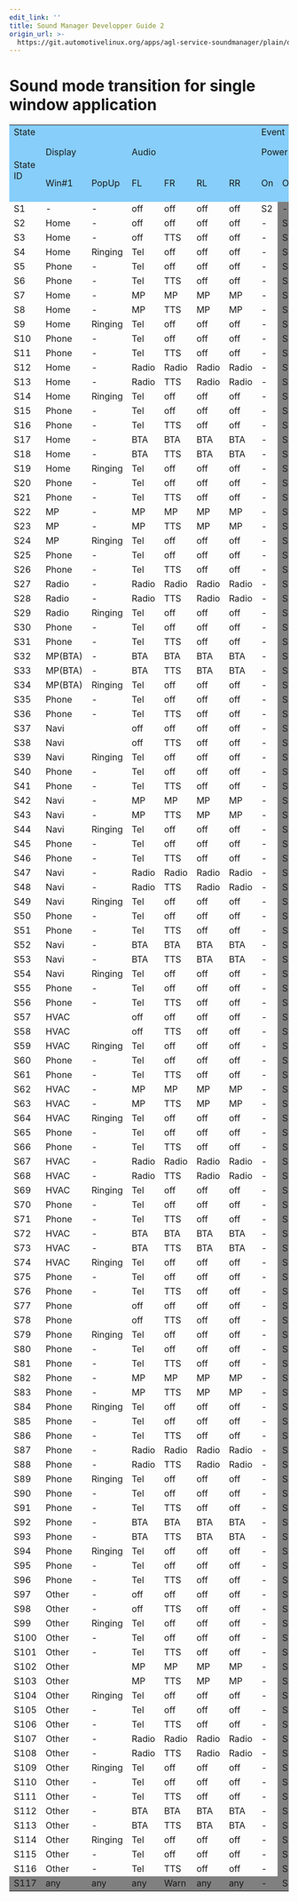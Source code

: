 ```yaml
---
edit_link: ''
title: Sound Manager Developper Guide 2
origin_url: >-
  https://git.automotivelinux.org/apps/agl-service-soundmanager/plain/doc/Display_Audio_Transition1.md?h=guppy
---
```


<!-- WARNING: This file is generated by fetch_docs.js using /home/boron/Documents/AGL/docs-webtemplate/site/_data/tocs/apis_services/guppy/agl-service-soundmanager-developer-guides-api-services-book.yml -->

# Sound mode transition for single window application
<table>
<tr bgcolor="lightskyblue"><td colspan=7>State</td><td colspan=21>Event</td></tr>
<tr bgcolor="lightskyblue"><td rowspan=2>State ID</td><td colspan=2>Display</td><td colspan=4>Audio</td><td colspan=2>Power</td><td colspan=6>Push HomeScreen button</td><td rowspan=2>Start BTA</td><td rowspan=2>Incoming call</td><td colspan=4>Push Shortcut button</td><td colspan=2>TTS</td><td colspan=3>Push Phone control button</td><td colspan=2>Safety hazard</td></tr>
<tr bgcolor="lightskyblue"><td>Win#1</td><td>PopUp</td><td>FL</td><td>FR</td><td>RL</td><td>RR</td><td>On</td><td>Off</td><td>Media Player</td><td>Radio</td><td>Navi</td><td>HVAC</td><td>Phone</td><td>Other button</td><td>Home</td><td>Media Player</td><td>HVAC</td><td>Navi</td><td>Navi INT TTS</td><td>Ended</td><td>Reject</td><td>Off hook</td><td>On hook</td><td>Detected</td><td>Recovered</td></tr>
<tr><td>S1</td><td>-</td><td>-</td><td>off</td><td>off</td><td>off</td><td>off</td><td>S2</td><td bgcolor="gray">-</td><td>-</td><td>-</td><td>-</td><td>-</td><td>-</td><td>-</td><td>-</td><td>-</td><td>-</td><td>-</td><td>-</td><td>-</td><td>-</td><td>-</td><td>-</td><td>-</td><td>-</td><td bgcolor="gray">-</td><td bgcolor="gray">-</td></tr>
<tr><td>S2</td><td>Home</td><td>-</td><td>off</td><td>off</td><td>off</td><td>off</td><td>-</td><td bgcolor="gray">S1</td><td>S22</td><td>S27</td><td>S37</td><td>S57</td><td>S77</td><td>S97</td><td>S17</td><td>S4</td><td>-</td><td>S22</td><td>S57</td><td>S37</td><td>S3</td><td>-</td><td>-</td><td>-</td><td>-</td><td bgcolor="gray">S117</td><td bgcolor="gray">-</td></tr>
<tr><td>S3</td><td>Home</td><td>-</td><td>off</td><td>TTS</td><td>off</td><td>off</td><td>-</td><td bgcolor="gray">S1</td><td>S23</td><td>S28</td><td>S38</td><td>S58</td><td>S78</td><td>S98</td><td>S18</td><td>S4</td><td>-</td><td>S23</td><td>S58</td><td>S38</td><td>-</td><td>S2</td><td>-</td><td>-</td><td>-</td><td bgcolor="gray">S117</td><td bgcolor="gray">-</td></tr>
<tr><td>S4</td><td>Home</td><td>Ringing</td><td>Tel</td><td>off</td><td>off</td><td>off</td><td>-</td><td bgcolor="gray">S1</td><td>-</td><td>-</td><td>-</td><td>-</td><td>-</td><td>-</td><td>S19</td><td>-</td><td>-</td><td>-</td><td>-</td><td>-</td><td>-</td><td>-</td><td>S2</td><td>S5</td><td>-</td><td bgcolor="gray">S117</td><td bgcolor="gray">-</td></tr>
<tr><td>S5</td><td>Phone</td><td>-</td><td>Tel</td><td>off</td><td>off</td><td>off</td><td>-</td><td bgcolor="gray">S1</td><td>-</td><td>-</td><td>-</td><td>-</td><td>-</td><td>-</td><td>S20</td><td>-</td><td>-</td><td>S25</td><td>S60</td><td>S40</td><td>S6</td><td>-</td><td>-</td><td>-</td><td>S2</td><td bgcolor="gray">S117</td><td bgcolor="gray">-</td></tr>
<tr><td>S6</td><td>Phone</td><td>-</td><td>Tel</td><td>TTS</td><td>off</td><td>off</td><td>-</td><td bgcolor="gray">S1</td><td>-</td><td>-</td><td>-</td><td>-</td><td>-</td><td>-</td><td>S21</td><td>-</td><td>-</td><td>S26</td><td>S61</td><td>S41</td><td>-</td><td>S5</td><td>-</td><td>-</td><td>S3</td><td bgcolor="gray">S117</td><td bgcolor="gray">-</td></tr>
<tr><td>S7</td><td>Home</td><td>-</td><td>MP</td><td>MP</td><td>MP</td><td>MP</td><td>-</td><td bgcolor="gray">S1</td><td>S22</td><td>S27</td><td>S42</td><td>S62</td><td>S82</td><td>S102</td><td>S17</td><td>S9</td><td>-</td><td>S22</td><td>S62</td><td>S42</td><td>S8</td><td>-</td><td>-</td><td>-</td><td>-</td><td bgcolor="gray">S117</td><td bgcolor="gray">-</td></tr>
<tr><td>S8</td><td>Home</td><td>-</td><td>MP</td><td>TTS</td><td>MP</td><td>MP</td><td>-</td><td bgcolor="gray">S1</td><td>S23</td><td>S28</td><td>S43</td><td>S63</td><td>S83</td><td>S103</td><td>S18</td><td>S9</td><td>-</td><td>S23</td><td>S63</td><td>S43</td><td>-</td><td>S7</td><td>-</td><td>-</td><td>-</td><td bgcolor="gray">S117</td><td bgcolor="gray">-</td></tr>
<tr><td>S9</td><td>Home</td><td>Ringing</td><td>Tel</td><td>off</td><td>off</td><td>off</td><td>-</td><td bgcolor="gray">S1</td><td>-</td><td>-</td><td>-</td><td>-</td><td>-</td><td>-</td><td>S19</td><td>-</td><td>-</td><td>-</td><td>-</td><td>-</td><td>-</td><td>-</td><td>S7</td><td>S10</td><td>-</td><td bgcolor="gray">S117</td><td bgcolor="gray">-</td></tr>
<tr><td>S10</td><td>Phone</td><td>-</td><td>Tel</td><td>off</td><td>off</td><td>off</td><td>-</td><td bgcolor="gray">S1</td><td>-</td><td>-</td><td>-</td><td>-</td><td>-</td><td>-</td><td>S20</td><td>-</td><td>-</td><td>S25</td><td>S65</td><td>S45</td><td>S11</td><td>-</td><td>-</td><td>-</td><td>S7</td><td bgcolor="gray">S117</td><td bgcolor="gray">-</td></tr>
<tr><td>S11</td><td>Phone</td><td>-</td><td>Tel</td><td>TTS</td><td>off</td><td>off</td><td>-</td><td bgcolor="gray">S1</td><td>-</td><td>-</td><td>-</td><td>-</td><td>-</td><td>-</td><td>S21</td><td>-</td><td>-</td><td>S26</td><td>S66</td><td>S46</td><td>-</td><td>S10</td><td>-</td><td>-</td><td>S8</td><td bgcolor="gray">S117</td><td bgcolor="gray">-</td></tr>
<tr><td>S12</td><td>Home</td><td>-</td><td>Radio</td><td>Radio</td><td>Radio</td><td>Radio</td><td>-</td><td bgcolor="gray">S1</td><td>S22</td><td>S27</td><td>S47</td><td>S67</td><td>S87</td><td>S107</td><td>S17</td><td>S14</td><td>-</td><td>S22</td><td>S67</td><td>S47</td><td>S13</td><td>-</td><td>-</td><td>-</td><td>-</td><td bgcolor="gray">S117</td><td bgcolor="gray">-</td></tr>
<tr><td>S13</td><td>Home</td><td>-</td><td>Radio</td><td>TTS</td><td>Radio</td><td>Radio</td><td>-</td><td bgcolor="gray">S1</td><td>S23</td><td>S28</td><td>S48</td><td>S68</td><td>S88</td><td>S108</td><td>S18</td><td>S14</td><td>-</td><td>S23</td><td>S68</td><td>S48</td><td>-</td><td>S12</td><td>-</td><td>-</td><td>-</td><td bgcolor="gray">S117</td><td bgcolor="gray">-</td></tr>
<tr><td>S14</td><td>Home</td><td>Ringing</td><td>Tel</td><td>off</td><td>off</td><td>off</td><td>-</td><td bgcolor="gray">S1</td><td>-</td><td>-</td><td>-</td><td>-</td><td>-</td><td>-</td><td>S19</td><td>-</td><td>-</td><td>-</td><td>-</td><td>-</td><td>-</td><td>-</td><td>S12</td><td>S15</td><td>-</td><td bgcolor="gray">S117</td><td bgcolor="gray">-</td></tr>
<tr><td>S15</td><td>Phone</td><td>-</td><td>Tel</td><td>off</td><td>off</td><td>off</td><td>-</td><td bgcolor="gray">S1</td><td>-</td><td>-</td><td>-</td><td>-</td><td>-</td><td>-</td><td>S20</td><td>-</td><td>-</td><td>S25</td><td>S70</td><td>S50</td><td>S16</td><td>-</td><td>-</td><td>-</td><td>S12</td><td bgcolor="gray">S117</td><td bgcolor="gray">-</td></tr>
<tr><td>S16</td><td>Phone</td><td>-</td><td>Tel</td><td>TTS</td><td>off</td><td>off</td><td>-</td><td bgcolor="gray">S1</td><td>-</td><td>-</td><td>-</td><td>-</td><td>-</td><td>-</td><td>S21</td><td>-</td><td>-</td><td>S26</td><td>S71</td><td>S51</td><td>-</td><td>S15</td><td>-</td><td>-</td><td>S13</td><td bgcolor="gray">S117</td><td bgcolor="gray">-</td></tr>
<tr><td>S17</td><td>Home</td><td>-</td><td>BTA</td><td>BTA</td><td>BTA</td><td>BTA</td><td>-</td><td bgcolor="gray">S1</td><td>S32</td><td>S27</td><td>S52</td><td>S72</td><td>S92</td><td>S112</td><td>S17</td><td>S19</td><td>-</td><td>S32</td><td>S72</td><td>S52</td><td>S18</td><td>-</td><td>-</td><td>-</td><td>-</td><td bgcolor="gray">S117</td><td bgcolor="gray">-</td></tr>
<tr><td>S18</td><td>Home</td><td>-</td><td>BTA</td><td>TTS</td><td>BTA</td><td>BTA</td><td>-</td><td bgcolor="gray">S1</td><td>S33</td><td>S28</td><td>S53</td><td>S73</td><td>S93</td><td>S113</td><td>S18</td><td>S19</td><td>-</td><td>S33</td><td>S73</td><td>S53</td><td>-</td><td>S17</td><td>-</td><td>-</td><td>-</td><td bgcolor="gray">S117</td><td bgcolor="gray">-</td></tr>
<tr><td>S19</td><td>Home</td><td>Ringing</td><td>Tel</td><td>off</td><td>off</td><td>off</td><td>-</td><td bgcolor="gray">S1</td><td>-</td><td>-</td><td>-</td><td>-</td><td>-</td><td>-</td><td>S19</td><td>-</td><td>-</td><td>-</td><td>-</td><td>-</td><td>-</td><td>-</td><td>S17</td><td>S20</td><td>-</td><td bgcolor="gray">S117</td><td bgcolor="gray">-</td></tr>
<tr><td>S20</td><td>Phone</td><td>-</td><td>Tel</td><td>off</td><td>off</td><td>off</td><td>-</td><td bgcolor="gray">S1</td><td>-</td><td>-</td><td>-</td><td>-</td><td>-</td><td>-</td><td>S20</td><td>-</td><td>-</td><td>S35</td><td>S75</td><td>S55</td><td>S21</td><td>-</td><td>-</td><td>-</td><td>S17</td><td bgcolor="gray">S117</td><td bgcolor="gray">-</td></tr>
<tr><td>S21</td><td>Phone</td><td>-</td><td>Tel</td><td>TTS</td><td>off</td><td>off</td><td>-</td><td bgcolor="gray">S1</td><td>-</td><td>-</td><td>-</td><td>-</td><td>-</td><td>-</td><td>S21</td><td>-</td><td>-</td><td>S36</td><td>S76</td><td>S56</td><td>-</td><td>S20</td><td>-</td><td>-</td><td>S18</td><td bgcolor="gray">S117</td><td bgcolor="gray">-</td></tr>
<tr><td>S22</td><td>MP</td><td>-</td><td>MP</td><td>MP</td><td>MP</td><td>MP</td><td>-</td><td bgcolor="gray">S1</td><td>-</td><td>-</td><td>-</td><td>-</td><td>-</td><td>-</td><td>S32</td><td>S24</td><td>S7</td><td>-</td><td>S62</td><td>S42</td><td>S23</td><td>-</td><td>-</td><td>-</td><td></td><td bgcolor="gray">S117</td><td bgcolor="gray">-</td></tr>
<tr><td>S23</td><td>MP</td><td>-</td><td>MP</td><td>TTS</td><td>MP</td><td>MP</td><td>-</td><td bgcolor="gray">S1</td><td>-</td><td>-</td><td>-</td><td>-</td><td>-</td><td>-</td><td>S33</td><td>S24</td><td>S8</td><td>-</td><td>S63</td><td>S43</td><td>-</td><td>S22</td><td>-</td><td>-</td><td></td><td bgcolor="gray">S117</td><td bgcolor="gray">-</td></tr>
<tr><td>S24</td><td>MP</td><td>Ringing</td><td>Tel</td><td>off</td><td>off</td><td>off</td><td>-</td><td bgcolor="gray">S1</td><td>-</td><td>-</td><td>-</td><td>-</td><td>-</td><td>-</td><td>S34</td><td>-</td><td>-</td><td>-</td><td>-</td><td>-</td><td>-</td><td>-</td><td>S22</td><td>S25</td><td>-</td><td bgcolor="gray">S117</td><td bgcolor="gray">-</td></tr>
<tr><td>S25</td><td>Phone</td><td>-</td><td>Tel</td><td>off</td><td>off</td><td>off</td><td>-</td><td bgcolor="gray">S1</td><td>-</td><td>-</td><td>-</td><td>-</td><td>-</td><td>-</td><td>S35</td><td>-</td><td>S10</td><td>-</td><td>S65</td><td>S45</td><td>S26</td><td>-</td><td>-</td><td>-</td><td>S22</td><td bgcolor="gray">S117</td><td bgcolor="gray">-</td></tr>
<tr><td>S26</td><td>Phone</td><td>-</td><td>Tel</td><td>TTS</td><td>off</td><td>off</td><td>-</td><td bgcolor="gray">S1</td><td>-</td><td>-</td><td>-</td><td>-</td><td>-</td><td>-</td><td>S36</td><td>-</td><td>S11</td><td>-</td><td>S66</td><td>S46</td><td>-</td><td>S25</td><td>-</td><td>-</td><td>S23</td><td bgcolor="gray">S117</td><td bgcolor="gray">-</td></tr>
<tr><td>S27</td><td>Radio</td><td>-</td><td>Radio</td><td>Radio</td><td>Radio</td><td>Radio</td><td>-</td><td bgcolor="gray">S1</td><td>-</td><td>-</td><td>-</td><td>-</td><td>-</td><td>-</td><td>S32</td><td>S29</td><td>S12</td><td>S22</td><td>S67</td><td>S47</td><td>S28</td><td>-</td><td>-</td><td>-</td><td></td><td bgcolor="gray">S117</td><td bgcolor="gray">-</td></tr>
<tr><td>S28</td><td>Radio</td><td>-</td><td>Radio</td><td>TTS</td><td>Radio</td><td>Radio</td><td>-</td><td bgcolor="gray">S1</td><td>-</td><td>-</td><td>-</td><td>-</td><td>-</td><td>-</td><td>S33</td><td>S29</td><td>S13</td><td>S23</td><td>S68</td><td>S48</td><td>-</td><td>S27</td><td>-</td><td>-</td><td></td><td bgcolor="gray">S117</td><td bgcolor="gray">-</td></tr>
<tr><td>S29</td><td>Radio</td><td>Ringing</td><td>Tel</td><td>off</td><td>off</td><td>off</td><td>-</td><td bgcolor="gray">S1</td><td>-</td><td>-</td><td>-</td><td>-</td><td>-</td><td>-</td><td>S34</td><td>-</td><td>-</td><td>-</td><td>-</td><td>-</td><td>-</td><td>-</td><td>S27</td><td>S30</td><td>-</td><td bgcolor="gray">S117</td><td bgcolor="gray">-</td></tr>
<tr><td>S30</td><td>Phone</td><td>-</td><td>Tel</td><td>off</td><td>off</td><td>off</td><td>-</td><td bgcolor="gray">S1</td><td>-</td><td>-</td><td>-</td><td>-</td><td>-</td><td>-</td><td>S35</td><td>-</td><td>S15</td><td>S25</td><td>S70</td><td>S50</td><td>S31</td><td>-</td><td>-</td><td>-</td><td>S27</td><td bgcolor="gray">S117</td><td bgcolor="gray">-</td></tr>
<tr><td>S31</td><td>Phone</td><td>-</td><td>Tel</td><td>TTS</td><td>off</td><td>off</td><td>-</td><td bgcolor="gray">S1</td><td>-</td><td>-</td><td>-</td><td>-</td><td>-</td><td>-</td><td>S36</td><td>-</td><td>S16</td><td>S26</td><td>S71</td><td>S51</td><td>-</td><td>S30</td><td>-</td><td>-</td><td>S28</td><td bgcolor="gray">S117</td><td bgcolor="gray">-</td></tr>
<tr><td>S32</td><td>MP(BTA)</td><td>-</td><td>BTA</td><td>BTA</td><td>BTA</td><td>BTA</td><td>-</td><td bgcolor="gray">S1</td><td>-</td><td>-</td><td>-</td><td>-</td><td>-</td><td>-</td><td>-</td><td>S34</td><td>S17</td><td>-</td><td>S72</td><td>S52</td><td>S33</td><td>-</td><td>-</td><td>-</td><td></td><td bgcolor="gray">S117</td><td bgcolor="gray">-</td></tr>
<tr><td>S33</td><td>MP(BTA)</td><td>-</td><td>BTA</td><td>TTS</td><td>BTA</td><td>BTA</td><td>-</td><td bgcolor="gray">S1</td><td>-</td><td>-</td><td>-</td><td>-</td><td>-</td><td>-</td><td>-</td><td>S34</td><td>S18</td><td>-</td><td>S73</td><td>S53</td><td>-</td><td>S32</td><td>-</td><td>-</td><td></td><td bgcolor="gray">S117</td><td bgcolor="gray">-</td></tr>
<tr><td>S34</td><td>MP(BTA)</td><td>Ringing</td><td>Tel</td><td>off</td><td>off</td><td>off</td><td>-</td><td bgcolor="gray">S1</td><td>-</td><td>-</td><td>-</td><td>-</td><td>-</td><td>-</td><td>-</td><td>-</td><td>-</td><td>-</td><td>-</td><td>-</td><td>-</td><td>-</td><td>S32</td><td>S35</td><td>-</td><td bgcolor="gray">S117</td><td bgcolor="gray">-</td></tr>
<tr><td>S35</td><td>Phone</td><td>-</td><td>Tel</td><td>off</td><td>off</td><td>off</td><td>-</td><td bgcolor="gray">S1</td><td>-</td><td>-</td><td>-</td><td>-</td><td>-</td><td>-</td><td>-</td><td>-</td><td>S20</td><td>-</td><td>S75</td><td>S55</td><td>S36</td><td>-</td><td>-</td><td>-</td><td>S32</td><td bgcolor="gray">S117</td><td bgcolor="gray">-</td></tr>
<tr><td>S36</td><td>Phone</td><td>-</td><td>Tel</td><td>TTS</td><td>off</td><td>off</td><td>-</td><td bgcolor="gray">S1</td><td>-</td><td>-</td><td>-</td><td>-</td><td>-</td><td>-</td><td>-</td><td>-</td><td>S21</td><td>-</td><td>S76</td><td>S56</td><td>-</td><td>S35</td><td>-</td><td>-</td><td>S33</td><td bgcolor="gray">S117</td><td bgcolor="gray">-</td></tr>
<tr><td>S37</td><td>Navi</td><td></td><td>off</td><td>off</td><td>off</td><td>off</td><td>-</td><td bgcolor="gray">S1</td><td>-</td><td>-</td><td>-</td><td>-</td><td>-</td><td>-</td><td>S52</td><td>S39</td><td>S2</td><td>S22</td><td>S57</td><td>S37</td><td>S38</td><td>-</td><td>-</td><td>-</td><td>-</td><td bgcolor="gray">S117</td><td bgcolor="gray">-</td></tr>
<tr><td>S38</td><td>Navi</td><td></td><td>off</td><td>TTS</td><td>off</td><td>off</td><td>-</td><td bgcolor="gray">S1</td><td>-</td><td>-</td><td>-</td><td>-</td><td>-</td><td>-</td><td>S53</td><td>S39</td><td>S3</td><td>S23</td><td>S58</td><td>S38</td><td>-</td><td>S37</td><td>-</td><td>-</td><td>-</td><td bgcolor="gray">S117</td><td bgcolor="gray">-</td></tr>
<tr><td>S39</td><td>Navi</td><td>Ringing</td><td>Tel</td><td>off</td><td>off</td><td>off</td><td>-</td><td bgcolor="gray">S1</td><td>-</td><td>-</td><td>-</td><td>-</td><td>-</td><td>-</td><td>S54</td><td>-</td><td>-</td><td>-</td><td>-</td><td>-</td><td>-</td><td>-</td><td>S37</td><td>S40</td><td>-</td><td bgcolor="gray">S117</td><td bgcolor="gray">-</td></tr>
<tr><td>S40</td><td>Phone</td><td>-</td><td>Tel</td><td>off</td><td>off</td><td>off</td><td>-</td><td bgcolor="gray">S1</td><td>-</td><td>-</td><td>-</td><td>-</td><td>-</td><td>-</td><td>S55</td><td>-</td><td>S5</td><td>S25</td><td>S60</td><td>S40</td><td>S41</td><td>-</td><td>-</td><td>-</td><td>S37</td><td bgcolor="gray">S117</td><td bgcolor="gray">-</td></tr>
<tr><td>S41</td><td>Phone</td><td>-</td><td>Tel</td><td>TTS</td><td>off</td><td>off</td><td>-</td><td bgcolor="gray">S1</td><td>-</td><td>-</td><td>-</td><td>-</td><td>-</td><td>-</td><td>S56</td><td>-</td><td>S6</td><td>S26</td><td>S61</td><td>S41</td><td>-</td><td>S40</td><td>-</td><td>-</td><td>S38</td><td bgcolor="gray">S117</td><td bgcolor="gray">-</td></tr>
<tr><td>S42</td><td>Navi</td><td>-</td><td>MP</td><td>MP</td><td>MP</td><td>MP</td><td>-</td><td bgcolor="gray">S1</td><td>-</td><td>-</td><td>-</td><td>-</td><td>-</td><td>-</td><td>S52</td><td>S44</td><td>S7</td><td>S22</td><td>S62</td><td>-</td><td>S43</td><td>-</td><td>-</td><td>-</td><td>-</td><td bgcolor="gray">S117</td><td bgcolor="gray">-</td></tr>
<tr><td>S43</td><td>Navi</td><td>-</td><td>MP</td><td>TTS</td><td>MP</td><td>MP</td><td>-</td><td bgcolor="gray">S1</td><td>-</td><td>-</td><td>-</td><td>-</td><td>-</td><td>-</td><td>S53</td><td>S44</td><td>S8</td><td>S23</td><td>S63</td><td>-</td><td>-</td><td>S42</td><td>-</td><td>-</td><td>-</td><td bgcolor="gray">S117</td><td bgcolor="gray">-</td></tr>
<tr><td>S44</td><td>Navi</td><td>Ringing</td><td>Tel</td><td>off</td><td>off</td><td>off</td><td>-</td><td bgcolor="gray">S1</td><td>-</td><td>-</td><td>-</td><td>-</td><td>-</td><td>-</td><td>S54</td><td>-</td><td>-</td><td>-</td><td>-</td><td>-</td><td>-</td><td>-</td><td>S42</td><td>S45</td><td>-</td><td bgcolor="gray">S117</td><td bgcolor="gray">-</td></tr>
<tr><td>S45</td><td>Phone</td><td>-</td><td>Tel</td><td>off</td><td>off</td><td>off</td><td>-</td><td bgcolor="gray">S1</td><td>-</td><td>-</td><td>-</td><td>-</td><td>-</td><td>-</td><td>S55</td><td>-</td><td>S10</td><td>S25</td><td>S65</td><td>-</td><td>S46</td><td>-</td><td>-</td><td>-</td><td>S42</td><td bgcolor="gray">S117</td><td bgcolor="gray">-</td></tr>
<tr><td>S46</td><td>Phone</td><td>-</td><td>Tel</td><td>TTS</td><td>off</td><td>off</td><td>-</td><td bgcolor="gray">S1</td><td>-</td><td>-</td><td>-</td><td>-</td><td>-</td><td>-</td><td>S56</td><td>-</td><td>S11</td><td>S26</td><td>S66</td><td>-</td><td>-</td><td>S45</td><td>-</td><td>-</td><td>S43</td><td bgcolor="gray">S117</td><td bgcolor="gray">-</td></tr>
<tr><td>S47</td><td>Navi</td><td>-</td><td>Radio</td><td>Radio</td><td>Radio</td><td>Radio</td><td>-</td><td bgcolor="gray">S1</td><td>-</td><td>-</td><td>-</td><td>-</td><td>-</td><td>-</td><td>S52</td><td>S49</td><td>S12</td><td>S22</td><td>S67</td><td>-</td><td>S48</td><td>-</td><td>-</td><td>-</td><td>-</td><td bgcolor="gray">S117</td><td bgcolor="gray">-</td></tr>
<tr><td>S48</td><td>Navi</td><td>-</td><td>Radio</td><td>TTS</td><td>Radio</td><td>Radio</td><td>-</td><td bgcolor="gray">S1</td><td>-</td><td>-</td><td>-</td><td>-</td><td>-</td><td>-</td><td>S53</td><td>S49</td><td>S13</td><td>S23</td><td>S68</td><td>-</td><td>-</td><td>S47</td><td>-</td><td>-</td><td>-</td><td bgcolor="gray">S117</td><td bgcolor="gray">-</td></tr>
<tr><td>S49</td><td>Navi</td><td>Ringing</td><td>Tel</td><td>off</td><td>off</td><td>off</td><td>-</td><td bgcolor="gray">S1</td><td>-</td><td>-</td><td>-</td><td>-</td><td>-</td><td>-</td><td>S54</td><td>-</td><td>-</td><td>-</td><td>-</td><td>-</td><td>-</td><td>-</td><td>S47</td><td>S50</td><td>-</td><td bgcolor="gray">S117</td><td bgcolor="gray">-</td></tr>
<tr><td>S50</td><td>Phone</td><td>-</td><td>Tel</td><td>off</td><td>off</td><td>off</td><td>-</td><td bgcolor="gray">S1</td><td>-</td><td>-</td><td>-</td><td>-</td><td>-</td><td>-</td><td>S55</td><td>-</td><td>S15</td><td>S25</td><td>S70</td><td>-</td><td>S51</td><td>-</td><td>-</td><td>-</td><td>S47</td><td bgcolor="gray">S117</td><td bgcolor="gray">-</td></tr>
<tr><td>S51</td><td>Phone</td><td>-</td><td>Tel</td><td>TTS</td><td>off</td><td>off</td><td>-</td><td bgcolor="gray">S1</td><td>-</td><td>-</td><td>-</td><td>-</td><td>-</td><td>-</td><td>S56</td><td>-</td><td>S16</td><td>S26</td><td>S71</td><td>-</td><td>-</td><td>S50</td><td>-</td><td>-</td><td>S48</td><td bgcolor="gray">S117</td><td bgcolor="gray">-</td></tr>
<tr><td>S52</td><td>Navi</td><td>-</td><td>BTA</td><td>BTA</td><td>BTA</td><td>BTA</td><td>-</td><td bgcolor="gray">S1</td><td>-</td><td>-</td><td>-</td><td>-</td><td>-</td><td>-</td><td>-</td><td>S54</td><td>S17</td><td>S32</td><td>S72</td><td>S52</td><td>S53</td><td>-</td><td>-</td><td>-</td><td>-</td><td bgcolor="gray">S117</td><td bgcolor="gray">-</td></tr>
<tr><td>S53</td><td>Navi</td><td>-</td><td>BTA</td><td>TTS</td><td>BTA</td><td>BTA</td><td>-</td><td bgcolor="gray">S1</td><td>-</td><td>-</td><td>-</td><td>-</td><td>-</td><td>-</td><td>-</td><td>S54</td><td>S18</td><td>S33</td><td>S73</td><td>S53</td><td>-</td><td>S52</td><td>-</td><td>-</td><td>-</td><td bgcolor="gray">S117</td><td bgcolor="gray">-</td></tr>
<tr><td>S54</td><td>Navi</td><td>Ringing</td><td>Tel</td><td>off</td><td>off</td><td>off</td><td>-</td><td bgcolor="gray">S1</td><td>-</td><td>-</td><td>-</td><td>-</td><td>-</td><td>-</td><td>-</td><td>-</td><td>-</td><td>-</td><td>-</td><td>-</td><td>-</td><td>-</td><td>S52</td><td>S55</td><td>-</td><td bgcolor="gray">S117</td><td bgcolor="gray">-</td></tr>
<tr><td>S55</td><td>Phone</td><td>-</td><td>Tel</td><td>off</td><td>off</td><td>off</td><td>-</td><td bgcolor="gray">S1</td><td>-</td><td>-</td><td>-</td><td>-</td><td>-</td><td>-</td><td>-</td><td>-</td><td>S20</td><td>S35</td><td>S75</td><td>S55</td><td>S56</td><td>-</td><td>-</td><td>-</td><td>S52</td><td bgcolor="gray">S117</td><td bgcolor="gray">-</td></tr>
<tr><td>S56</td><td>Phone</td><td>-</td><td>Tel</td><td>TTS</td><td>off</td><td>off</td><td>-</td><td bgcolor="gray">S1</td><td>-</td><td>-</td><td>-</td><td>-</td><td>-</td><td>-</td><td>-</td><td>-</td><td>S21</td><td>S36</td><td>S76</td><td>S56</td><td>-</td><td>S55</td><td>-</td><td>-</td><td>S53</td><td bgcolor="gray">S117</td><td bgcolor="gray">-</td></tr>
<tr><td>S57</td><td>HVAC</td><td></td><td>off</td><td>off</td><td>off</td><td>off</td><td>-</td><td bgcolor="gray">S1</td><td>-</td><td>-</td><td>-</td><td>-</td><td>-</td><td>-</td><td>S72</td><td>S59</td><td>S2</td><td>S22</td><td>-</td><td>S37</td><td>S58</td><td>-</td><td>-</td><td>-</td><td>-</td><td bgcolor="gray">S117</td><td bgcolor="gray">-</td></tr>
<tr><td>S58</td><td>HVAC</td><td></td><td>off</td><td>TTS</td><td>off</td><td>off</td><td>-</td><td bgcolor="gray">S1</td><td>-</td><td>-</td><td>-</td><td>-</td><td>-</td><td>-</td><td>S73</td><td>S59</td><td>S3</td><td>S23</td><td>-</td><td>S38</td><td>-</td><td>S57</td><td>-</td><td>-</td><td>-</td><td bgcolor="gray">S117</td><td bgcolor="gray">-</td></tr>
<tr><td>S59</td><td>HVAC</td><td>Ringing</td><td>Tel</td><td>off</td><td>off</td><td>off</td><td>-</td><td bgcolor="gray">S1</td><td>-</td><td>-</td><td>-</td><td>-</td><td>-</td><td>-</td><td>S74</td><td>-</td><td>-</td><td>-</td><td>-</td><td>-</td><td>-</td><td>-</td><td>S57</td><td>S60</td><td>-</td><td bgcolor="gray">S117</td><td bgcolor="gray">-</td></tr>
<tr><td>S60</td><td>Phone</td><td>-</td><td>Tel</td><td>off</td><td>off</td><td>off</td><td>-</td><td bgcolor="gray">S1</td><td>-</td><td>-</td><td>-</td><td>-</td><td>-</td><td>-</td><td>S75</td><td>-</td><td>S5</td><td>S25</td><td>-</td><td>S40</td><td>S61</td><td>-</td><td>-</td><td>-</td><td>S57</td><td bgcolor="gray">S117</td><td bgcolor="gray">-</td></tr>
<tr><td>S61</td><td>Phone</td><td>-</td><td>Tel</td><td>TTS</td><td>off</td><td>off</td><td>-</td><td bgcolor="gray">S1</td><td>-</td><td>-</td><td>-</td><td>-</td><td>-</td><td>-</td><td>S76</td><td>-</td><td>S6</td><td>S26</td><td>-</td><td>S41</td><td>-</td><td>S60</td><td>-</td><td>-</td><td>S58</td><td bgcolor="gray">S117</td><td bgcolor="gray">-</td></tr>
<tr><td>S62</td><td>HVAC</td><td>-</td><td>MP</td><td>MP</td><td>MP</td><td>MP</td><td>-</td><td bgcolor="gray">S1</td><td>-</td><td>-</td><td>-</td><td>-</td><td>-</td><td>-</td><td>S72</td><td>S64</td><td>S7</td><td>S22</td><td>-</td><td>S42</td><td>S63</td><td>-</td><td>-</td><td>-</td><td>-</td><td bgcolor="gray">S117</td><td bgcolor="gray">-</td></tr>
<tr><td>S63</td><td>HVAC</td><td>-</td><td>MP</td><td>TTS</td><td>MP</td><td>MP</td><td>-</td><td bgcolor="gray">S1</td><td>-</td><td>-</td><td>-</td><td>-</td><td>-</td><td>-</td><td>S73</td><td>S64</td><td>S8</td><td>S23</td><td>-</td><td>S43</td><td>-</td><td>S62</td><td>-</td><td>-</td><td>-</td><td bgcolor="gray">S117</td><td bgcolor="gray">-</td></tr>
<tr><td>S64</td><td>HVAC</td><td>Ringing</td><td>Tel</td><td>off</td><td>off</td><td>off</td><td>-</td><td bgcolor="gray">S1</td><td>-</td><td>-</td><td>-</td><td>-</td><td>-</td><td>-</td><td>S74</td><td>-</td><td>-</td><td>-</td><td>-</td><td>-</td><td>-</td><td>-</td><td>S62</td><td>S65</td><td>-</td><td bgcolor="gray">S117</td><td bgcolor="gray">-</td></tr>
<tr><td>S65</td><td>Phone</td><td>-</td><td>Tel</td><td>off</td><td>off</td><td>off</td><td>-</td><td bgcolor="gray">S1</td><td>-</td><td>-</td><td>-</td><td>-</td><td>-</td><td>-</td><td>S75</td><td>-</td><td>S10</td><td>S25</td><td>-</td><td>S45</td><td>S66</td><td>-</td><td>-</td><td>-</td><td>S62</td><td bgcolor="gray">S117</td><td bgcolor="gray">-</td></tr>
<tr><td>S66</td><td>Phone</td><td>-</td><td>Tel</td><td>TTS</td><td>off</td><td>off</td><td>-</td><td bgcolor="gray">S1</td><td>-</td><td>-</td><td>-</td><td>-</td><td>-</td><td>-</td><td>S76</td><td>-</td><td>S11</td><td>S26</td><td>-</td><td>S46</td><td>-</td><td>S65</td><td>-</td><td>-</td><td>S63</td><td bgcolor="gray">S117</td><td bgcolor="gray">-</td></tr>
<tr><td>S67</td><td>HVAC</td><td>-</td><td>Radio</td><td>Radio</td><td>Radio</td><td>Radio</td><td>-</td><td bgcolor="gray">S1</td><td>-</td><td>-</td><td>-</td><td>-</td><td>-</td><td>-</td><td>S72</td><td>S69</td><td>S12</td><td>S22</td><td>-</td><td>S47</td><td>S68</td><td>-</td><td>-</td><td>-</td><td>-</td><td bgcolor="gray">S117</td><td bgcolor="gray">-</td></tr>
<tr><td>S68</td><td>HVAC</td><td>-</td><td>Radio</td><td>TTS</td><td>Radio</td><td>Radio</td><td>-</td><td bgcolor="gray">S1</td><td>-</td><td>-</td><td>-</td><td>-</td><td>-</td><td>-</td><td>S73</td><td>S69</td><td>S13</td><td>S23</td><td>-</td><td>S48</td><td>-</td><td>S67</td><td>-</td><td>-</td><td>-</td><td bgcolor="gray">S117</td><td bgcolor="gray">-</td></tr>
<tr><td>S69</td><td>HVAC</td><td>Ringing</td><td>Tel</td><td>off</td><td>off</td><td>off</td><td>-</td><td bgcolor="gray">S1</td><td>-</td><td>-</td><td>-</td><td>-</td><td>-</td><td>-</td><td>S74</td><td>-</td><td>-</td><td>-</td><td>-</td><td>-</td><td>-</td><td>-</td><td>S67</td><td>S70</td><td>-</td><td bgcolor="gray">S117</td><td bgcolor="gray">-</td></tr>
<tr><td>S70</td><td>Phone</td><td>-</td><td>Tel</td><td>off</td><td>off</td><td>off</td><td>-</td><td bgcolor="gray">S1</td><td>-</td><td>-</td><td>-</td><td>-</td><td>-</td><td>-</td><td>S75</td><td>-</td><td>S15</td><td>S25</td><td>-</td><td>S50</td><td>S71</td><td>-</td><td>-</td><td>-</td><td>S67</td><td bgcolor="gray">S117</td><td bgcolor="gray">-</td></tr>
<tr><td>S71</td><td>Phone</td><td>-</td><td>Tel</td><td>TTS</td><td>off</td><td>off</td><td>-</td><td bgcolor="gray">S1</td><td>-</td><td>-</td><td>-</td><td>-</td><td>-</td><td>-</td><td>S76</td><td>-</td><td>S16</td><td>S26</td><td>-</td><td>S51</td><td>-</td><td>S70</td><td>-</td><td>-</td><td>S68</td><td bgcolor="gray">S117</td><td bgcolor="gray">-</td></tr>
<tr><td>S72</td><td>HVAC</td><td>-</td><td>BTA</td><td>BTA</td><td>BTA</td><td>BTA</td><td>-</td><td bgcolor="gray">S1</td><td>-</td><td>-</td><td>-</td><td>-</td><td>-</td><td>-</td><td>-</td><td>S74</td><td>S17</td><td>S32</td><td>-</td><td>S52</td><td>S73</td><td>-</td><td>-</td><td>-</td><td>-</td><td bgcolor="gray">S117</td><td bgcolor="gray">-</td></tr>
<tr><td>S73</td><td>HVAC</td><td>-</td><td>BTA</td><td>TTS</td><td>BTA</td><td>BTA</td><td>-</td><td bgcolor="gray">S1</td><td>-</td><td>-</td><td>-</td><td>-</td><td>-</td><td>-</td><td>-</td><td>S74</td><td>S18</td><td>S33</td><td>-</td><td>S53</td><td>-</td><td>S72</td><td>-</td><td>-</td><td>-</td><td bgcolor="gray">S117</td><td bgcolor="gray">-</td></tr>
<tr><td>S74</td><td>HVAC</td><td>Ringing</td><td>Tel</td><td>off</td><td>off</td><td>off</td><td>-</td><td bgcolor="gray">S1</td><td>-</td><td>-</td><td>-</td><td>-</td><td>-</td><td>-</td><td>-</td><td>-</td><td>-</td><td>-</td><td>-</td><td>-</td><td>-</td><td>-</td><td>S72</td><td>S75</td><td>-</td><td bgcolor="gray">S117</td><td bgcolor="gray">-</td></tr>
<tr><td>S75</td><td>Phone</td><td>-</td><td>Tel</td><td>off</td><td>off</td><td>off</td><td>-</td><td bgcolor="gray">S1</td><td>-</td><td>-</td><td>-</td><td>-</td><td>-</td><td>-</td><td>-</td><td>-</td><td>S20</td><td>S35</td><td>-</td><td>S55</td><td>S76</td><td>-</td><td>-</td><td>-</td><td>S72</td><td bgcolor="gray">S117</td><td bgcolor="gray">-</td></tr>
<tr><td>S76</td><td>Phone</td><td>-</td><td>Tel</td><td>TTS</td><td>off</td><td>off</td><td>-</td><td bgcolor="gray">S1</td><td>-</td><td>-</td><td>-</td><td>-</td><td>-</td><td>-</td><td>-</td><td>-</td><td>S21</td><td>S36</td><td>-</td><td>S56</td><td>-</td><td>S75</td><td>-</td><td>-</td><td>S73</td><td bgcolor="gray">S117</td><td bgcolor="gray">-</td></tr>
<tr><td>S77</td><td>Phone</td><td></td><td>off</td><td>off</td><td>off</td><td>off</td><td>-</td><td bgcolor="gray">S1</td><td>-</td><td>-</td><td>-</td><td>-</td><td>-</td><td>-</td><td>S92</td><td>S79</td><td>S2</td><td>S22</td><td>S57</td><td>S37</td><td>S78</td><td>-</td><td>-</td><td>-</td><td>-</td><td bgcolor="gray">S117</td><td bgcolor="gray">-</td></tr>
<tr><td>S78</td><td>Phone</td><td></td><td>off</td><td>TTS</td><td>off</td><td>off</td><td>-</td><td bgcolor="gray">S1</td><td>-</td><td>-</td><td>-</td><td>-</td><td>-</td><td>-</td><td>S93</td><td>S79</td><td>S3</td><td>S23</td><td>S58</td><td>S38</td><td>-</td><td>S77</td><td>-</td><td>-</td><td>-</td><td bgcolor="gray">S117</td><td bgcolor="gray">-</td></tr>
<tr><td>S79</td><td>Phone</td><td>Ringing</td><td>Tel</td><td>off</td><td>off</td><td>off</td><td>-</td><td bgcolor="gray">S1</td><td>-</td><td>-</td><td>-</td><td>-</td><td>-</td><td>-</td><td>S94</td><td>-</td><td>-</td><td>-</td><td>-</td><td>-</td><td>-</td><td>-</td><td>S77</td><td>S80</td><td>-</td><td bgcolor="gray">S117</td><td bgcolor="gray">-</td></tr>
<tr><td>S80</td><td>Phone</td><td>-</td><td>Tel</td><td>off</td><td>off</td><td>off</td><td>-</td><td bgcolor="gray">S1</td><td>-</td><td>-</td><td>-</td><td>-</td><td>-</td><td>-</td><td>S95</td><td>-</td><td>S5</td><td>S25</td><td>S60</td><td>S40</td><td>S81</td><td>-</td><td>-</td><td>-</td><td>S77</td><td bgcolor="gray">S117</td><td bgcolor="gray">-</td></tr>
<tr><td>S81</td><td>Phone</td><td>-</td><td>Tel</td><td>TTS</td><td>off</td><td>off</td><td>-</td><td bgcolor="gray">S1</td><td>-</td><td>-</td><td>-</td><td>-</td><td>-</td><td>-</td><td>S96</td><td>-</td><td>S6</td><td>S26</td><td>S61</td><td>S41</td><td>-</td><td>S80</td><td>-</td><td>-</td><td>S78</td><td bgcolor="gray">S117</td><td bgcolor="gray">-</td></tr>
<tr><td>S82</td><td>Phone</td><td>-</td><td>MP</td><td>MP</td><td>MP</td><td>MP</td><td>-</td><td bgcolor="gray">S1</td><td>-</td><td>-</td><td>-</td><td>-</td><td>-</td><td>-</td><td>S92</td><td>S84</td><td>S7</td><td>S22</td><td>S62</td><td>S42</td><td>S83</td><td>-</td><td>-</td><td>-</td><td>-</td><td bgcolor="gray">S117</td><td bgcolor="gray">-</td></tr>
<tr><td>S83</td><td>Phone</td><td>-</td><td>MP</td><td>TTS</td><td>MP</td><td>MP</td><td>-</td><td bgcolor="gray">S1</td><td>-</td><td>-</td><td>-</td><td>-</td><td>-</td><td>-</td><td>S93</td><td>S84</td><td>S8</td><td>S23</td><td>S63</td><td>S43</td><td>-</td><td>S82</td><td>-</td><td>-</td><td>-</td><td bgcolor="gray">S117</td><td bgcolor="gray">-</td></tr>
<tr><td>S84</td><td>Phone</td><td>Ringing</td><td>Tel</td><td>off</td><td>off</td><td>off</td><td>-</td><td bgcolor="gray">S1</td><td>-</td><td>-</td><td>-</td><td>-</td><td>-</td><td>-</td><td>S94</td><td>-</td><td>-</td><td>-</td><td>-</td><td>-</td><td>-</td><td>-</td><td>S82</td><td>S85</td><td>-</td><td bgcolor="gray">S117</td><td bgcolor="gray">-</td></tr>
<tr><td>S85</td><td>Phone</td><td>-</td><td>Tel</td><td>off</td><td>off</td><td>off</td><td>-</td><td bgcolor="gray">S1</td><td>-</td><td>-</td><td>-</td><td>-</td><td>-</td><td>-</td><td>S95</td><td>-</td><td>S10</td><td>S25</td><td>S65</td><td>S45</td><td>S86</td><td>-</td><td>-</td><td>-</td><td>S82</td><td bgcolor="gray">S117</td><td bgcolor="gray">-</td></tr>
<tr><td>S86</td><td>Phone</td><td>-</td><td>Tel</td><td>TTS</td><td>off</td><td>off</td><td>-</td><td bgcolor="gray">S1</td><td>-</td><td>-</td><td>-</td><td>-</td><td>-</td><td>-</td><td>S96</td><td>-</td><td>S11</td><td>S26</td><td>S66</td><td>S46</td><td>-</td><td>S85</td><td>-</td><td>-</td><td>S83</td><td bgcolor="gray">S117</td><td bgcolor="gray">-</td></tr>
<tr><td>S87</td><td>Phone</td><td>-</td><td>Radio</td><td>Radio</td><td>Radio</td><td>Radio</td><td>-</td><td bgcolor="gray">S1</td><td>-</td><td>-</td><td>-</td><td>-</td><td>-</td><td>-</td><td>S92</td><td>S89</td><td>S12</td><td>S22</td><td>S67</td><td>S47</td><td>S88</td><td>-</td><td>-</td><td>-</td><td>-</td><td bgcolor="gray">S117</td><td bgcolor="gray">-</td></tr>
<tr><td>S88</td><td>Phone</td><td>-</td><td>Radio</td><td>TTS</td><td>Radio</td><td>Radio</td><td>-</td><td bgcolor="gray">S1</td><td>-</td><td>-</td><td>-</td><td>-</td><td>-</td><td>-</td><td>S93</td><td>S89</td><td>S13</td><td>S23</td><td>S68</td><td>S48</td><td>-</td><td>S87</td><td>-</td><td>-</td><td>-</td><td bgcolor="gray">S117</td><td bgcolor="gray">-</td></tr>
<tr><td>S89</td><td>Phone</td><td>Ringing</td><td>Tel</td><td>off</td><td>off</td><td>off</td><td>-</td><td bgcolor="gray">S1</td><td>-</td><td>-</td><td>-</td><td>-</td><td>-</td><td>-</td><td>S94</td><td>-</td><td>-</td><td>-</td><td>-</td><td>-</td><td>-</td><td>-</td><td>S87</td><td>S90</td><td>-</td><td bgcolor="gray">S117</td><td bgcolor="gray">-</td></tr>
<tr><td>S90</td><td>Phone</td><td>-</td><td>Tel</td><td>off</td><td>off</td><td>off</td><td>-</td><td bgcolor="gray">S1</td><td>-</td><td>-</td><td>-</td><td>-</td><td>-</td><td>-</td><td>S95</td><td>-</td><td>S15</td><td>S25</td><td>S70</td><td>S50</td><td>S91</td><td>-</td><td>-</td><td>-</td><td>S87</td><td bgcolor="gray">S117</td><td bgcolor="gray">-</td></tr>
<tr><td>S91</td><td>Phone</td><td>-</td><td>Tel</td><td>TTS</td><td>off</td><td>off</td><td>-</td><td bgcolor="gray">S1</td><td>-</td><td>-</td><td>-</td><td>-</td><td>-</td><td>-</td><td>S96</td><td>-</td><td>S16</td><td>S26</td><td>S71</td><td>S51</td><td>-</td><td>S90</td><td>-</td><td>-</td><td>S88</td><td bgcolor="gray">S117</td><td bgcolor="gray">-</td></tr>
<tr><td>S92</td><td>Phone</td><td>-</td><td>BTA</td><td>BTA</td><td>BTA</td><td>BTA</td><td>-</td><td bgcolor="gray">S1</td><td>-</td><td>-</td><td>-</td><td>-</td><td>-</td><td>-</td><td>-</td><td>S94</td><td>S17</td><td>S32</td><td>S72</td><td>S52</td><td>S93</td><td>-</td><td>-</td><td>-</td><td>-</td><td bgcolor="gray">S117</td><td bgcolor="gray">-</td></tr>
<tr><td>S93</td><td>Phone</td><td>-</td><td>BTA</td><td>TTS</td><td>BTA</td><td>BTA</td><td>-</td><td bgcolor="gray">S1</td><td>-</td><td>-</td><td>-</td><td>-</td><td>-</td><td>-</td><td>-</td><td>S94</td><td>S18</td><td>S33</td><td>S73</td><td>S53</td><td>-</td><td>S92</td><td>-</td><td>-</td><td>-</td><td bgcolor="gray">S117</td><td bgcolor="gray">-</td></tr>
<tr><td>S94</td><td>Phone</td><td>Ringing</td><td>Tel</td><td>off</td><td>off</td><td>off</td><td>-</td><td bgcolor="gray">S1</td><td>-</td><td>-</td><td>-</td><td>-</td><td>-</td><td>-</td><td>-</td><td>-</td><td>-</td><td>-</td><td>-</td><td>-</td><td>-</td><td>-</td><td>S92</td><td>S95</td><td>-</td><td bgcolor="gray">S117</td><td bgcolor="gray">-</td></tr>
<tr><td>S95</td><td>Phone</td><td>-</td><td>Tel</td><td>off</td><td>off</td><td>off</td><td>-</td><td bgcolor="gray">S1</td><td>-</td><td>-</td><td>-</td><td>-</td><td>-</td><td>-</td><td>-</td><td>-</td><td>S20</td><td>S35</td><td>S75</td><td>S55</td><td>S96</td><td>-</td><td>-</td><td>-</td><td>S92</td><td bgcolor="gray">S117</td><td bgcolor="gray">-</td></tr>
<tr><td>S96</td><td>Phone</td><td>-</td><td>Tel</td><td>TTS</td><td>off</td><td>off</td><td>-</td><td bgcolor="gray">S1</td><td>-</td><td>-</td><td>-</td><td>-</td><td>-</td><td>-</td><td>-</td><td>-</td><td>S21</td><td>S36</td><td>S76</td><td>S56</td><td>-</td><td>S95</td><td>-</td><td>-</td><td>S93</td><td bgcolor="gray">S117</td><td bgcolor="gray">-</td></tr>
<tr><td>S97</td><td>Other</td><td>-</td><td>off</td><td>off</td><td>off</td><td>off</td><td>-</td><td bgcolor="gray">S1</td><td>-</td><td>-</td><td>-</td><td>-</td><td>-</td><td>-</td><td>S112</td><td>S99</td><td>S2</td><td>S22</td><td>S57</td><td>S37</td><td>S98</td><td>-</td><td>-</td><td>-</td><td>-</td><td bgcolor="gray">S117</td><td bgcolor="gray">-</td></tr>
<tr><td>S98</td><td>Other</td><td>-</td><td>off</td><td>TTS</td><td>off</td><td>off</td><td>-</td><td bgcolor="gray">S1</td><td>-</td><td>-</td><td>-</td><td>-</td><td>-</td><td>-</td><td>S113</td><td>S99</td><td>S3</td><td>S23</td><td>S58</td><td>S38</td><td>-</td><td>S97</td><td>-</td><td>-</td><td>-</td><td bgcolor="gray">S117</td><td bgcolor="gray">-</td></tr>
<tr><td>S99</td><td>Other</td><td>Ringing</td><td>Tel</td><td>off</td><td>off</td><td>off</td><td>-</td><td bgcolor="gray">S1</td><td>-</td><td>-</td><td>-</td><td>-</td><td>-</td><td>-</td><td>S114</td><td>-</td><td>-</td><td>-</td><td>-</td><td>-</td><td>-</td><td>-</td><td>S97</td><td>S100</td><td>-</td><td bgcolor="gray">S117</td><td bgcolor="gray">-</td></tr>
<tr><td>S100</td><td>Other</td><td>-</td><td>Tel</td><td>off</td><td>off</td><td>off</td><td>-</td><td bgcolor="gray">S1</td><td>-</td><td>-</td><td>-</td><td>-</td><td>-</td><td>-</td><td>S115</td><td>-</td><td>S5</td><td>S25</td><td>S60</td><td>S40</td><td>S101</td><td>-</td><td>-</td><td>-</td><td>S97</td><td bgcolor="gray">S117</td><td bgcolor="gray">-</td></tr>
<tr><td>S101</td><td>Other</td><td>-</td><td>Tel</td><td>TTS</td><td>off</td><td>off</td><td>-</td><td bgcolor="gray">S1</td><td>-</td><td>-</td><td>-</td><td>-</td><td>-</td><td>-</td><td>S116</td><td>-</td><td>S6</td><td>S26</td><td>S61</td><td>S41</td><td>-</td><td>S100</td><td>-</td><td>-</td><td>S98</td><td bgcolor="gray">S117</td><td bgcolor="gray">-</td></tr>
<tr><td>S102</td><td>Other</td><td></td><td>MP</td><td>MP</td><td>MP</td><td>MP</td><td>-</td><td bgcolor="gray">S1</td><td>-</td><td>-</td><td>-</td><td>-</td><td>-</td><td>-</td><td>S112</td><td>S104</td><td>S7</td><td>S22</td><td>S62</td><td>S42</td><td>S103</td><td>-</td><td>-</td><td>-</td><td>-</td><td bgcolor="gray">S117</td><td bgcolor="gray">-</td></tr>
<tr><td>S103</td><td>Other</td><td></td><td>MP</td><td>TTS</td><td>MP</td><td>MP</td><td>-</td><td bgcolor="gray">S1</td><td>-</td><td>-</td><td>-</td><td>-</td><td>-</td><td>-</td><td>S113</td><td>S104</td><td>S8</td><td>S23</td><td>S63</td><td>S43</td><td>-</td><td>S102</td><td>-</td><td>-</td><td>-</td><td bgcolor="gray">S117</td><td bgcolor="gray">-</td></tr>
<tr><td>S104</td><td>Other</td><td>Ringing</td><td>Tel</td><td>off</td><td>off</td><td>off</td><td>-</td><td bgcolor="gray">S1</td><td>-</td><td>-</td><td>-</td><td>-</td><td>-</td><td>-</td><td>S114</td><td>-</td><td>-</td><td>-</td><td>-</td><td>-</td><td>-</td><td>-</td><td>S102</td><td>S105</td><td>-</td><td bgcolor="gray">S117</td><td bgcolor="gray">-</td></tr>
<tr><td>S105</td><td>Other</td><td>-</td><td>Tel</td><td>off</td><td>off</td><td>off</td><td>-</td><td bgcolor="gray">S1</td><td>-</td><td>-</td><td>-</td><td>-</td><td>-</td><td>-</td><td>S115</td><td>-</td><td>S10</td><td>S25</td><td>S65</td><td>S45</td><td>S106</td><td>-</td><td>-</td><td>-</td><td>S102</td><td bgcolor="gray">S117</td><td bgcolor="gray">-</td></tr>
<tr><td>S106</td><td>Other</td><td>-</td><td>Tel</td><td>TTS</td><td>off</td><td>off</td><td>-</td><td bgcolor="gray">S1</td><td>-</td><td>-</td><td>-</td><td>-</td><td>-</td><td>-</td><td>S116</td><td>-</td><td>S11</td><td>S26</td><td>S66</td><td>S46</td><td>-</td><td>S105</td><td>-</td><td>-</td><td>S103</td><td bgcolor="gray">S117</td><td bgcolor="gray">-</td></tr>
<tr><td>S107</td><td>Other</td><td>-</td><td>Radio</td><td>Radio</td><td>Radio</td><td>Radio</td><td>-</td><td bgcolor="gray">S1</td><td>-</td><td>-</td><td>-</td><td>-</td><td>-</td><td>-</td><td>S112</td><td>S109</td><td>S12</td><td>S22</td><td>S67</td><td>S47</td><td>S108</td><td>-</td><td>-</td><td>-</td><td>-</td><td bgcolor="gray">S117</td><td bgcolor="gray">-</td></tr>
<tr><td>S108</td><td>Other</td><td>-</td><td>Radio</td><td>TTS</td><td>Radio</td><td>Radio</td><td>-</td><td bgcolor="gray">S1</td><td>-</td><td>-</td><td>-</td><td>-</td><td>-</td><td>-</td><td>S113</td><td>S109</td><td>S13</td><td>S23</td><td>S68</td><td>S48</td><td>-</td><td>S107</td><td>-</td><td>-</td><td>-</td><td bgcolor="gray">S117</td><td bgcolor="gray">-</td></tr>
<tr><td>S109</td><td>Other</td><td>Ringing</td><td>Tel</td><td>off</td><td>off</td><td>off</td><td>-</td><td bgcolor="gray">S1</td><td>-</td><td>-</td><td>-</td><td>-</td><td>-</td><td>-</td><td>S114</td><td>-</td><td>-</td><td>-</td><td>-</td><td>-</td><td>-</td><td>-</td><td>S107</td><td>S110</td><td>-</td><td bgcolor="gray">S117</td><td bgcolor="gray">-</td></tr>
<tr><td>S110</td><td>Other</td><td>-</td><td>Tel</td><td>off</td><td>off</td><td>off</td><td>-</td><td bgcolor="gray">S1</td><td>-</td><td>-</td><td>-</td><td>-</td><td>-</td><td>-</td><td>S115</td><td>-</td><td>S15</td><td>S25</td><td>S70</td><td>S50</td><td>S111</td><td>-</td><td>-</td><td>-</td><td>S107</td><td bgcolor="gray">S117</td><td bgcolor="gray">-</td></tr>
<tr><td>S111</td><td>Other</td><td>-</td><td>Tel</td><td>TTS</td><td>off</td><td>off</td><td>-</td><td bgcolor="gray">S1</td><td>-</td><td>-</td><td>-</td><td>-</td><td>-</td><td>-</td><td>S116</td><td>-</td><td>S16</td><td>S26</td><td>S71</td><td>S51</td><td>-</td><td>S110</td><td>-</td><td>-</td><td>S108</td><td bgcolor="gray">S117</td><td bgcolor="gray">-</td></tr>
<tr><td>S112</td><td>Other</td><td>-</td><td>BTA</td><td>BTA</td><td>BTA</td><td>BTA</td><td>-</td><td bgcolor="gray">S1</td><td>-</td><td>-</td><td>-</td><td>-</td><td>-</td><td>-</td><td>-</td><td>S114</td><td>S17</td><td>S32</td><td>S72</td><td>S52</td><td>S113</td><td>-</td><td>-</td><td>-</td><td>-</td><td bgcolor="gray">S117</td><td bgcolor="gray">-</td></tr>
<tr><td>S113</td><td>Other</td><td>-</td><td>BTA</td><td>TTS</td><td>BTA</td><td>BTA</td><td>-</td><td bgcolor="gray">S1</td><td>-</td><td>-</td><td>-</td><td>-</td><td>-</td><td>-</td><td>-</td><td>S114</td><td>S18</td><td>S33</td><td>S73</td><td>S53</td><td>-</td><td>S112</td><td>-</td><td>-</td><td>-</td><td bgcolor="gray">S117</td><td bgcolor="gray">-</td></tr>
<tr><td>S114</td><td>Other</td><td>Ringing</td><td>Tel</td><td>off</td><td>off</td><td>off</td><td>-</td><td bgcolor="gray">S1</td><td>-</td><td>-</td><td>-</td><td>-</td><td>-</td><td>-</td><td>-</td><td>-</td><td>-</td><td>-</td><td>-</td><td>-</td><td>-</td><td>-</td><td>S112</td><td>S115</td><td>-</td><td bgcolor="gray">S117</td><td bgcolor="gray">-</td></tr>
<tr><td>S115</td><td>Other</td><td>-</td><td>Tel</td><td>off</td><td>off</td><td>off</td><td>-</td><td bgcolor="gray">S1</td><td>-</td><td>-</td><td>-</td><td>-</td><td>-</td><td>-</td><td>-</td><td>-</td><td>S20</td><td>S35</td><td>S75</td><td>S55</td><td>S116</td><td>-</td><td>-</td><td>-</td><td>S112</td><td bgcolor="gray">S117</td><td bgcolor="gray">-</td></tr>
<tr><td>S116</td><td>Other</td><td>-</td><td>Tel</td><td>TTS</td><td>off</td><td>off</td><td>-</td><td bgcolor="gray">S1</td><td>-</td><td>-</td><td>-</td><td>-</td><td>-</td><td>-</td><td>-</td><td>-</td><td>S21</td><td>S36</td><td>S76</td><td>S56</td><td>-</td><td>S115</td><td>-</td><td>-</td><td>S113</td><td bgcolor="gray">S117</td><td bgcolor="gray">-</td></tr>
<tr bgcolor="gray"><td>S117</td><td>any</td><td>any</td><td>any</td><td>Warn</td><td>any</td><td>any</td><td>-</td><td bgcolor="gray">S1</td><td>-</td><td>-</td><td>-</td><td>-</td><td>-</td><td>-</td><td>-</td><td>-</td><td>-</td><td>-</td><td>-</td><td>-</td><td>-</td><td>-</td><td>-</td><td>-</td><td>-</td><td>-</td><td>S(previous)</td></tr>
</table>
